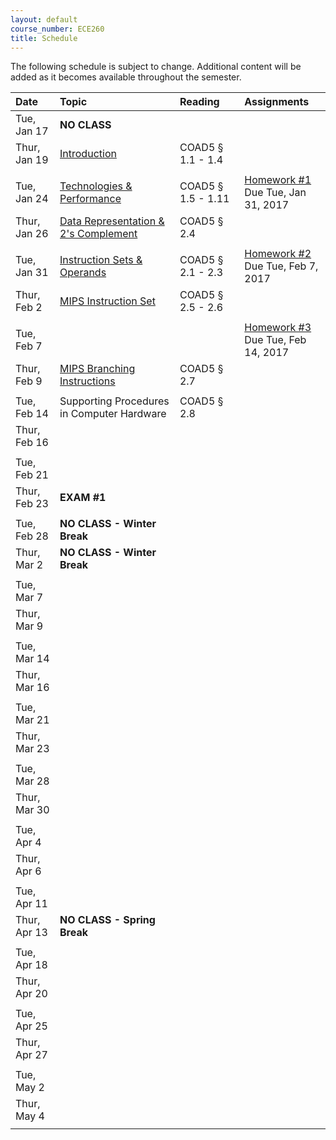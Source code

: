 ```yaml
---
layout: default
course_number: ECE260
title: Schedule
---
```


The following schedule is subject to change.
Additional content will be added as it becomes available throughout the semester.<br>


**Date**       | **Topic**                                                                                             |  **Reading**                                                |  **Assignments**                                                           
:--------------|:------------------------------------------------------------------------------------------------------|:------------------------------------------------------------|:-----------------------------------------------------------------------    
Tue, Jan 17    |  **NO CLASS**                                                                                         |                                                             |
Thur, Jan 19   |  [Introduction](lectures/lecture1_introduction.pdf)                                                   |  COAD5 § 1.1 - 1.4                                          |
 | | |
Tue, Jan 24    |  [Technologies & Performance](lectures/lecture2_technologies_and_performance.pdf)                     |  COAD5 § 1.5 - 1.11                                         |  [Homework #1](homework/Homework_Assignment_1.txt) <br> Due Tue, Jan 31, 2017
Thur, Jan 26   |  [Data Representation & 2's Complement](lectures/lecture3_data_representation_and_2s_complement.pdf)  |  COAD5 § 2.4                                                |
 | | |
Tue, Jan 31    |  [Instruction Sets & Operands](lectures/lecture4_instructions_and_instruction_sets.pdf)               |  COAD5 § 2.1 - 2.3                                          |  [Homework #2](homework/Homework_Assignment_2.txt) <br> Due Tue, Feb 7, 2017
Thur, Feb 2    |  [MIPS Instruction Set](lectures/lecture5_MIPS_instruction_set.pdf)                                   |  COAD5 § 2.5 - 2.6                                          |
 | | |
Tue, Feb 7     |                                                                                                       |                                                             |  [Homework #3](homework/Homework_Assignment_3.txt) <br> Due Tue, Feb 14, 2017
Thur, Feb 9    |  [MIPS Branching Instructions](lectures/lecture6_MIPS_Branching_Instructions.pdf)                     |  COAD5 § 2.7                                                |
 | | |
Tue, Feb 14    |  Supporting Procedures in Computer Hardware                                                           |  COAD5 § 2.8                                                | 
Thur, Feb 16   |                                                                                                       |                                                             | <!-- COAD5 § 2.9 - 2.11 -->
 | | |
Tue, Feb 21    |                                                                                                       |                                                             | <!-- COAD5 § 2.12 - 2.13 -->
Thur, Feb 23   |  **EXAM #1**                                                                                          |                                                             |
 | | |
Tue, Feb 28    |  **NO CLASS - Winter Break**                                                                          |                                                             | <!-- Winter Break -->
Thur, Mar 2    |  **NO CLASS - Winter Break**                                                                          |                                                             | <!-- Winter Break -->
 | | |
Tue, Mar 7     |                                                                                                       |                                                             | <!-- COAD5 § 3.1 - 3.3 -->
Thur, Mar 9    |                                                                                                       |                                                             | <!-- SIGCSE WEEK, no Thursday lecture --> 
 | | |
Tue, Mar 14    |                                                                                                       |                                                             | <!-- COAD5 § 3.4 - 3.5 -->
Thur, Mar 16   |                                                                                                       |                                                             | <!-- COAD5 § 3.6 - 3.9 -->
 | | |
Tue, Mar 21    |                                                                                                       |                                                             |
Thur, Mar 23   |                                                                                                       |                                                             | <!-- COAD5 § 4.1 - 4.3 -->
 | | |
Tue, Mar 28    |                                                                                                       |                                                             | <!-- COAD5 § 4.3 - 4.5 -->
Thur, Mar 30   |                                                                                                       |                                                             | <!-- COAD5 § 4.6 - 4.7 -->
 | | |
Tue, Apr 4     |                                                                                                       |                                                             | <!-- COAD5 § 4.8 - 4.9 -->
Thur, Apr 6    |                                                                                                       |                                                             | <!-- COAD5 § 4.10 -->
 | | |
Tue, Apr 11    |                                                                                                       |                                                             | <!-- EXAM #2 -->
Thur, Apr 13   |  **NO CLASS - Spring Break**                                                                          |                                                             | <!-- Spring Break -->
 | | |
Tue, Apr 18    |                                                                                                       |                                                             | <!-- COAD5 § 5.1 - 5.3 -->
Thur, Apr 20   |                                                                                                       |                                                             | <!-- COAD5 § 5.4 -->
 | | |
Tue, Apr 25    |                                                                                                       |                                                             | <!-- COAD5 § 5.1 - 5.3 -->
Thur, Apr 27   |                                                                                                       |                                                             | <!-- COAD5 § 6.1 - 6.3 -->
 | | |
Tue, May 2     |                                                                                                       |                                                             | <!-- COAD5 § 6.4 - 6.6 -->
Thur, May 4    |                                                                                                       |                                                             | <!-- EXAM #3 -->
 | | |